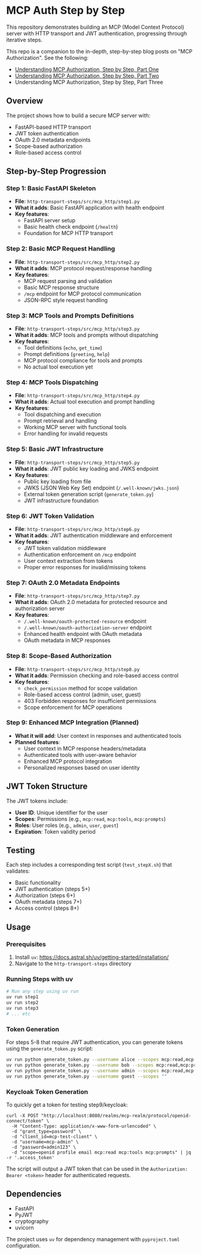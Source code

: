 # MCP Auth Step by Step

This repository demonstrates building an MCP (Model Context Protocol) server with HTTP transport and JWT authentication, progressing through iterative steps.

This repo is a companion to the in-depth, step-by-step blog posts on "MCP Authorization". See the following:

* [Understanding MCP Authorization, Step by Step, Part One](https://blog.christianposta.com/understanding-mcp-authorization-step-by-step/)
* [Understanding MCP Authorization, Step by Step, Part Two](https://blog.christianposta.com/understanding-mcp-authorization-step-by-step-part-two/)
* Understanding MCP Authorization, Step by Step, Part Three


## Overview

The project shows how to build a secure MCP server with:
- FastAPI-based HTTP transport
- JWT token authentication
- OAuth 2.0 metadata endpoints
- Scope-based authorization
- Role-based access control

## Step-by-Step Progression

### Step 1: Basic FastAPI Skeleton
- **File**: `http-transport-steps/src/mcp_http/step1.py`
- **What it adds**: Basic FastAPI application with health endpoint
- **Key features**: 
  - FastAPI server setup
  - Basic health check endpoint (`/health`)
  - Foundation for MCP HTTP transport

### Step 2: Basic MCP Request Handling
- **File**: `http-transport-steps/src/mcp_http/step2.py`
- **What it adds**: MCP protocol request/response handling
- **Key features**:
  - MCP request parsing and validation
  - Basic MCP response structure
  - `/mcp` endpoint for MCP protocol communication
  - JSON-RPC style request handling

### Step 3: MCP Tools and Prompts Definitions
- **File**: `http-transport-steps/src/mcp_http/step3.py`
- **What it adds**: MCP tools and prompts without dispatching
- **Key features**:
  - Tool definitions (`echo`, `get_time`)
  - Prompt definitions (`greeting`, `help`)
  - MCP protocol compliance for tools and prompts
  - No actual tool execution yet

### Step 4: MCP Tools Dispatching
- **File**: `http-transport-steps/src/mcp_http/step4.py`
- **What it adds**: Actual tool execution and prompt handling
- **Key features**:
  - Tool dispatching and execution
  - Prompt retrieval and handling
  - Working MCP server with functional tools
  - Error handling for invalid requests

### Step 5: Basic JWT Infrastructure
- **File**: `http-transport-steps/src/mcp_http/step5.py`
- **What it adds**: JWT public key loading and JWKS endpoint
- **Key features**:
  - Public key loading from file
  - JWKS (JSON Web Key Set) endpoint (`/.well-known/jwks.json`)
  - External token generation script (`generate_token.py`)
  - JWT infrastructure foundation

### Step 6: JWT Token Validation
- **File**: `http-transport-steps/src/mcp_http/step6.py`
- **What it adds**: JWT authentication middleware and enforcement
- **Key features**:
  - JWT token validation middleware
  - Authentication enforcement on `/mcp` endpoint
  - User context extraction from tokens
  - Proper error responses for invalid/missing tokens

### Step 7: OAuth 2.0 Metadata Endpoints
- **File**: `http-transport-steps/src/mcp_http/step7.py`
- **What it adds**: OAuth 2.0 metadata for protected resource and authorization server
- **Key features**:
  - `/.well-known/oauth-protected-resource` endpoint
  - `/.well-known/oauth-authorization-server` endpoint
  - Enhanced health endpoint with OAuth metadata
  - OAuth metadata in MCP responses

### Step 8: Scope-Based Authorization
- **File**: `http-transport-steps/src/mcp_http/step8.py`
- **What it adds**: Permission checking and role-based access control
- **Key features**:
  - `check_permission` method for scope validation
  - Role-based access control (admin, user, guest)
  - 403 Forbidden responses for insufficient permissions
  - Scope enforcement for MCP operations

### Step 9: Enhanced MCP Integration (Planned)
- **What it will add**: User context in responses and authenticated tools
- **Planned features**:
  - User context in MCP response headers/metadata
  - Authenticated tools with user-aware behavior
  - Enhanced MCP protocol integration
  - Personalized responses based on user identity

## JWT Token Structure

The JWT tokens include:
- **User ID**: Unique identifier for the user
- **Scopes**: Permissions (e.g., `mcp:read`, `mcp:tools`, `mcp:prompts`)
- **Roles**: User roles (e.g., `admin`, `user`, `guest`)
- **Expiration**: Token validity period

## Testing

Each step includes a corresponding test script (`test_stepX.sh`) that validates:
- Basic functionality
- JWT authentication (steps 5+)
- Authorization (steps 6+)
- OAuth metadata (steps 7+)
- Access control (steps 8+)

## Usage

### Prerequisites
1. Install `uv`: https://docs.astral.sh/uv/getting-started/installation/
2. Navigate to the `http-transport-steps` directory

### Running Steps with uv


```bash
# Run any step using uv run
uv run step1
uv run step2
uv run step3
# ... etc
```

### Token Generation

For steps 5-8 that require JWT authentication, you can generate tokens using the `generate_token.py` script:

```bash
uv run python generate_token.py --username alice --scopes mcp:read,mcp:tools
uv run python generate_token.py --username bob --scopes mcp:read,mcp:prompts
uv run python generate_token.py --username admin --scopes mcp:read,mcp:tools,mcp:prompts
uv run python generate_token.py --username guest --scopes ""
```

### Keycloak Token Generation
To quickly get a token for testing step9/keycloak:

```bash# Get token for admin user (full access)
curl -X POST "http://localhost:8080/realms/mcp-realm/protocol/openid-connect/token" \
  -H "Content-Type: application/x-www-form-urlencoded" \
  -d "grant_type=password" \
  -d "client_id=mcp-test-client" \
  -d "username=mcp-admin" \
  -d "password=admin123" \
  -d "scope=openid profile email mcp:read mcp:tools mcp:prompts" | jq -r '.access_token'

```

The script will output a JWT token that can be used in the `Authorization: Bearer <token>` header for authenticated requests.

## Dependencies

- FastAPI
- PyJWT
- cryptography
- uvicorn

The project uses `uv` for dependency management with `pyproject.toml` configuration.
